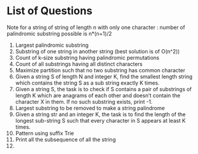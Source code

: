 # List of Questions

Note for a string of string of length n with only one character : number of palindromic substring possible is n*(n+1)/2

1. Largest palindromic substring
2. Substring of one string in another string (best solution is of O(n^2))
3. Count of k-size substring having palindromic permutations
4. Count of all substrings having all distinct characters
5. Maximize partition such that no two substring has common character
6. Given a string S of length N and integer K, find the smallest length string which contains the string S as a sub string exactly K times.
7. Given a string S, the task is to check if S contains a pair of substrings of length K which are anagrams of each other and doesn’t contain the character X in them. If no such substring exists, print -1.
8. Largest substring to be removed to make a string palindrome
9. Given a string str and an integer K, the task is to find the length of the longest sub-string S such that every character in S appears at least K times.
10. Pattern using suffix Trie
11. Print all the subsequence of all the string 
12. 
    